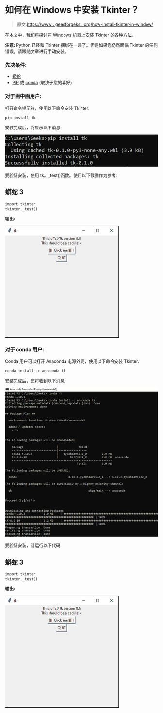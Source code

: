 # 如何在 Windows 中安装 Tkinter？

> 原文:[https://www . geesforgeks . org/how-install-tkinter-in-window/](https://www.geeksforgeeks.org/how-to-install-tkinter-in-windows/)

在本文中，我们将探讨在 Windows 机器上安装 [Tkinter](https://www.geeksforgeeks.org/python-tkinter-tutorial/) 的各种方法。

**注意:** Python 已经和 Tkinter 捆绑在一起了。但是如果您仍然面临 Tkinter 的任何错误，请跟随文章进行手动安装。

### **先决条件:**

*   [蟒蛇](https://www.geeksforgeeks.org/how-to-download-and-install-python-latest-version-on-windows/)
*   [PIP](https://www.geeksforgeeks.org/how-to-install-pip-on-windows/) 或 [conda](https://www.geeksforgeeks.org/how-to-install-conda-in-windows/) (取决于您的喜好)

### 对于画中画用户:

打开命令提示符，使用以下命令安装 Tkinter:

```
pip install tk
```

安装完成后，将显示以下消息:

![installing tkinter using pip](img/c1e1d88071006b2bc1f4e06deaafa04d.png)

要验证安装，使用 tk。_test()函数。使用以下截图作为参考:

## 蟒蛇 3

```
import tkinter
tkinter._test()
```

**输出:**

![verifying Tkinter installation](img/fd7d442336330b4b3488060e62419921.png)

### 对于 conda 用户:

Conda 用户可以打开 Anaconda 电源外壳，使用以下命令安装 Tkinter:

```
conda install -c anaconda tk
```

安装完成后，您将收到以下消息:

![installing Tkinter using conda](img/9afe2ab65dbe42349862da59a174bf53.png)

要验证安装，请运行以下代码:

## 蟒蛇 3

```
import tkinter
tkinter._test()
```

**输出:**

![verifying Tkinter installation](img/fd7d442336330b4b3488060e62419921.png)